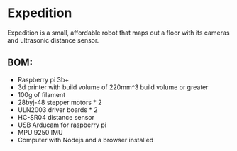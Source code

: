 # Expedition

Expedition is a small, affordable robot that maps out a floor with its cameras and ultrasonic distance sensor. 

## BOM: 

* Raspberry pi 3b+
* 3d printer with build volume of 220mm^3 build volume or greater
* 100g of filament
* 28byj-48 stepper motors * 2
* ULN2003 driver boards * 2
* HC-SR04 distance sensor
* USB Arducam for raspberry pi
* MPU 9250 IMU
* Computer with Nodejs and a browser installed